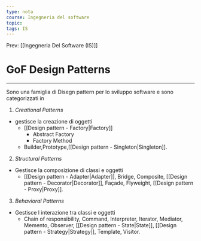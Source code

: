 ```yaml
---
type: nota
course: Ingegneria del software
topic: 
tags: IS
---
```


Prev: [[Ingegneria Del Software (IS)]]

# GoF Design Patterns
---

Sono una famiglia di Disegn pattern per lo sviluppo software e sono categorizzati in 

1. _Creational Patterns_
-  gestisce la creazione di oggetti
	- [[Design pattern - Factory|Factory]]
		- Abstract Factory
		- Factory Method
	- Builder,Prototype,[[Design pattern - Singleton|Singleton]].
2.  _Structural Patterns_
- Gestisce la composizione di classi e oggetti
	- [[Design pattern - Adapter|Adapter]], Bridge, Composite, [[Design pattern - Decorator|Decorator]], Façade, Flyweight, [[Design pattern - Proxy|Proxy]].
3. _Behavioral Patterns_
- Gestisce l interazione tra classi e oggetti
	-  Chain of responsibility, Command, Interpreter, Iterator, Mediator, Memento, Observer, [[Design pattern - State|State]], [[Design pattern - Strategy|Strategy]], Template, Visitor.